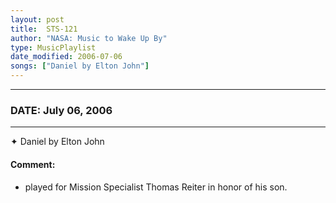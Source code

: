 ```yaml
---
layout: post
title:  STS-121
author: "NASA: Music to Wake Up By"
type: MusicPlaylist
date_modified: 2006-07-06
songs: ["Daniel by Elton John"]
---
```


----
### DATE: July 06, 2006
----
✦ Daniel by Elton John

#### Comment:
* played for Mission Specialist Thomas Reiter in honor of his son.



<br/>
<center>
	<a target="_blank"
	   href="https://twitter.com/intent/tweet?hashtags=Space,NASA,Playlist,NASAWakeupCalls,SpaceProgram&text={{ page.author}}, '{{ page.songs.first }}' {{ page.title }}, {{ page.date | date: '%B %d, %Y' }}. {{ site.url }}{{ page.url }} @nasawakeupcalls">
	   <i class="fab fa-twitter" alt="Tweet this page" style="font-size: 1.3em;"></i>
	</a>
	&nbsp; 	<i class="fas fa-user-astronaut" style="font-size: 1.5em;"></i> &nbsp;
    <a type="amzn" search="'Daniel by Elton John'" category="popular music">
        <i class="fab fa-amazon" style="font-size: 1.3em;"></i>
    </a>
</center>
